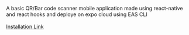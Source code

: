 A basic QR/Bar code scanner mobile application made using react-native and react hooks and deploye on expo cloud using EAS CLI <br /> <br />
[Installation Link](https://expo.dev/accounts/aryamanm09/projects/qrCodeScanner/builds/79091cfb-64dc-4605-ae23-af111a2904ce)
